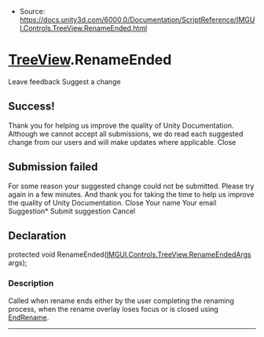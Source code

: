 * Source: https://docs.unity3d.com/6000.0/Documentation/ScriptReference/IMGUI.Controls.TreeView.RenameEnded.html

#  [TreeView](https://docs.unity3d.com/6000.0/Documentation/ScriptReference/IMGUI.Controls.TreeView.html).RenameEnded
Leave feedback
Suggest a change
## Success!
Thank you for helping us improve the quality of Unity Documentation. Although we cannot accept all submissions, we do read each suggested change from our users and will make updates where applicable.
Close
## Submission failed
For some reason your suggested change could not be submitted. Please <a>try again</a> in a few minutes. And thank you for taking the time to help us improve the quality of Unity Documentation.
Close
Your name Your email Suggestion* Submit suggestion
Cancel
## Declaration
protected void RenameEnded([IMGUI.Controls.TreeView.RenameEndedArgs](https://docs.unity3d.com/6000.0/Documentation/ScriptReference/IMGUI.Controls.TreeView.RenameEndedArgs.html) args); 
### Description
Called when rename ends either by the user completing the renaming process, when the rename overlay loses focus or is closed using [EndRename](https://docs.unity3d.com/6000.0/Documentation/ScriptReference/IMGUI.Controls.TreeView.EndRename.html).
* * *
